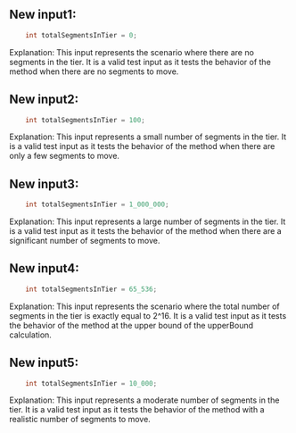## New input1:
```java
    int totalSegmentsInTier = 0;
```
Explanation: This input represents the scenario where there are no segments in the tier. It is a valid test input as it tests the behavior of the method when there are no segments to move.

## New input2:
```java
    int totalSegmentsInTier = 100;
```
Explanation: This input represents a small number of segments in the tier. It is a valid test input as it tests the behavior of the method when there are only a few segments to move.

## New input3:
```java
    int totalSegmentsInTier = 1_000_000;
```
Explanation: This input represents a large number of segments in the tier. It is a valid test input as it tests the behavior of the method when there are a significant number of segments to move.

## New input4:
```java
    int totalSegmentsInTier = 65_536;
```
Explanation: This input represents the scenario where the total number of segments in the tier is exactly equal to 2^16. It is a valid test input as it tests the behavior of the method at the upper bound of the upperBound calculation.

## New input5:
```java
    int totalSegmentsInTier = 10_000;
```
Explanation: This input represents a moderate number of segments in the tier. It is a valid test input as it tests the behavior of the method with a realistic number of segments to move.